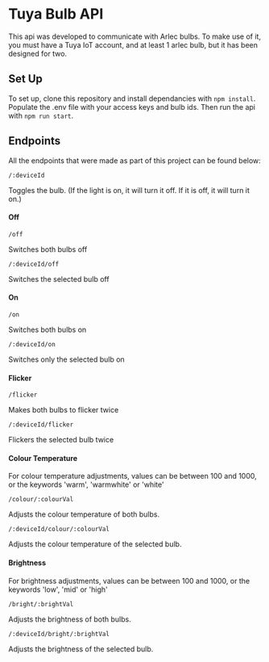 # Tuya Bulb API
This api was developed to communicate with Arlec bulbs. To make use of it, you must have a Tuya IoT account, and at least 1 arlec bulb, but it has been designed for two.

## Set Up

To set up, clone this repository and install dependancies with `npm install`.
Populate the .env file with your access keys and bulb ids.
Then run the api with `npm run start`.

## Endpoints

All the endpoints that were made as part of this project can be found below:


`/:deviceId`

Toggles the bulb. (If the light is on, it will turn it off. If it is off, it will turn it on.)

#### Off

`/off`

Switches both bulbs off

`/:deviceId/off`

Switches the selected bulb off

#### On

`/on`

Switches both bulbs on

`/:deviceId/on`

Switches only the selected bulb on

#### Flicker

`/flicker`

Makes both bulbs to flicker twice

`/:deviceId/flicker`

Flickers the selected bulb twice

#### Colour Temperature

For colour temperature adjustments, values can be between 100 and 1000, or the keywords 'warm', 'warmwhite' or 'white'


`/colour/:colourVal`

Adjusts the colour temperature of both bulbs.

`/:deviceId/colour/:colourVal`

Adjusts the colour temperature of the selected bulb.

#### Brightness

For brightness adjustments, values can be between 100 and 1000, or the keywords 'low', 'mid' or 'high'


`/bright/:brightVal`

Adjusts the brightness of both bulbs.

`/:deviceId/bright/:brightVal`

Adjusts the brightness of the selected bulb.

